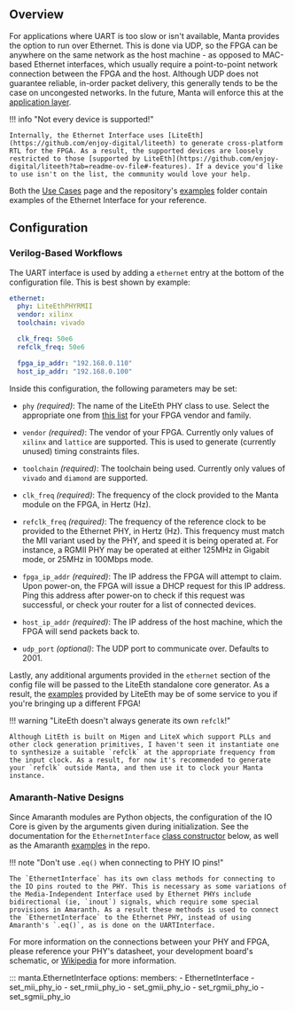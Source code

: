 ## Overview

For applications where UART is too slow or isn't available, Manta provides the option to run over Ethernet. This is done via UDP, so the FPGA can be anywhere on the same network as the host machine - as opposed to MAC-based Ethernet interfaces, which usually require a point-to-point network connection between the FPGA and the host. Although UDP does not guarantee reliable, in-order packet delivery, this generally tends to be the case on uncongested networks. In the future, Manta will enforce this at the [application layer](https://github.com/fischermoseley/manta/issues/10).

!!! info "Not every device is supported!"

    Internally, the Ethernet Interface uses [LiteEth](https://github.com/enjoy-digital/liteeth) to generate cross-platform RTL for the FPGA. As a result, the supported devices are loosely restricted to those [supported by LiteEth](https://github.com/enjoy-digital/liteeth?tab=readme-ov-file#-features). If a device you'd like to use isn't on the list, the community would love your help.


Both the [Use Cases](../use_cases) page and the repository's [examples](https://github.com/fischermoseley/manta/tree/main/examples) folder contain examples of the Ethernet Interface for your reference.


## Configuration

### Verilog-Based Workflows

The UART interface is used by adding a `ethernet` entry at the bottom of the configuration file. This is best shown by example:

```yaml
ethernet:
  phy: LiteEthPHYRMII
  vendor: xilinx
  toolchain: vivado

  clk_freq: 50e6
  refclk_freq: 50e6

  fpga_ip_addr: "192.168.0.110"
  host_ip_addr: "192.168.0.100"
```
Inside this configuration, the following parameters may be set:

- `phy` _(required)_: The name of the LiteEth PHY class to use. Select the appropriate one from [this list](https://github.com/enjoy-digital/liteeth/blob/b4e28506238c5340f2ade7899c2223424cabd410/liteeth/phy/__init__.py#L25-L45) for your FPGA vendor and family.

- `vendor` _(required)_: The vendor of your FPGA. Currently only values of `xilinx` and `lattice` are supported. This is used to generate (currently unused) timing constraints files.

- `toolchain` _(required)_: The toolchain being used. Currently only values of `vivado` and `diamond` are supported.

- `clk_freq` _(required)_: The frequency of the clock provided to the Manta module on the FPGA, in Hertz (Hz).

- `refclk_freq` _(required)_: The frequency of the reference clock to be provided to the Ethernet PHY, in Hertz (Hz). This frequency must match the MII variant used by the PHY, and speed it is being operated at. For instance, a RGMII PHY may be operated at either 125MHz in Gigabit mode, or 25MHz in 100Mbps mode.

- `fpga_ip_addr` _(required)_: The IP address the FPGA will attempt to claim. Upon power-on, the FPGA will issue a DHCP request for this IP address. Ping this address after power-on to check if this request was successful, or check your router for a list of connected devices.

- `host_ip_addr` _(required)_: The IP address of the host machine, which the FPGA will send packets back to.

- `udp_port` _(optional)_: The UDP port to communicate over. Defaults to 2001.

Lastly, any additional arguments provided in the `ethernet` section of the config file will be passed to the LiteEth standalone core generator. As a result, the [examples](https://github.com/enjoy-digital/liteeth/tree/master/examples) provided by LiteEth may be of some service to you if you're bringing up a different FPGA!

!!! warning "LiteEth doesn't always generate its own `refclk`!"

    Although LitEth is built on Migen and LiteX which support PLLs and other clock generation primitives, I haven't seen it instantiate one to synthesize a suitable `refclk` at the appropriate frequency from the input clock. As a result, for now it's recommended to generate your `refclk` outside Manta, and then use it to clock your Manta instance.

### Amaranth-Native Designs

Since Amaranth modules are Python objects, the configuration of the IO Core is given by the arguments given during initialization. See the documentation for the `EthernetInterface` [class constructor](#manta.EthernetInterface) below, as well as the Amaranth [examples](https://github.com/fischermoseley/manta/tree/main/examples/amaranth) in the repo.

!!! note "Don't use `.eq()` when connecting to PHY IO pins!"

    The `EthernetInterface` has its own class methods for connecting to the IO pins routed to the PHY. This is necessary as some variations of the Media-Independent Interface used by Ethernet PHYs include bidirectional (ie, `inout`) signals, which require some special provisions in Amaranth. As a result these methods is used to connect the `EthernetInterface` to the Ethernet PHY, instead of using Amaranth's `.eq()`, as is done on the UARTInterface.

For more information on the connections between your PHY and FPGA, please reference your PHY's datasheet, your development board's schematic, or [Wikipedia](https://wikipedia.org/wiki/Media-independent_interface) for more information.

::: manta.EthernetInterface
    options:
      members:
        - EthernetInterface
        - set_mii_phy_io
        - set_rmii_phy_io
        - set_gmii_phy_io
        - set_rgmii_phy_io
        - set_sgmii_phy_io
